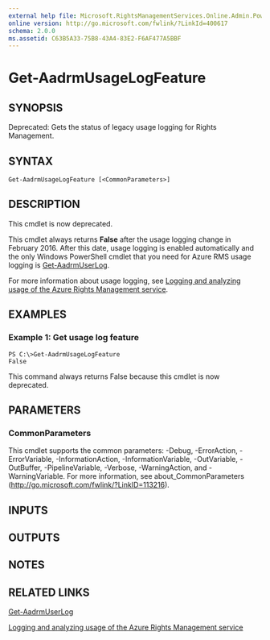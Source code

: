 ```yaml
---
external help file: Microsoft.RightsManagementServices.Online.Admin.PowerShell.dll-Help.xml
online version: http://go.microsoft.com/fwlink/?LinkId=400617
schema: 2.0.0
ms.assetid: C63B5A33-75B8-43A4-83E2-F6AF477A5BBF
---
```


# Get-AadrmUsageLogFeature

## SYNOPSIS
Deprecated: Gets the status of legacy usage logging for Rights Management.

## SYNTAX

```
Get-AadrmUsageLogFeature [<CommonParameters>]
```

## DESCRIPTION
This cmdlet is now deprecated.

This cmdlet always returns **False** after the usage logging change in February 2016. After this date, usage logging is enabled automatically and the only Windows PowerShell cmdlet that you need for Azure RMS usage logging is [Get-AadrmUserLog](./Get-AadrmUserLog.md).

For more information about usage logging, see [Logging and analyzing usage of the Azure Rights Management service](https://docs.microsoft.com/information-protection/deploy-use/log-analyze-usage).

## EXAMPLES

### Example 1: Get usage log feature
```
PS C:\>Get-AadrmUsageLogFeature
False
```

This command always returns False because this cmdlet is now deprecated.

## PARAMETERS

### CommonParameters
This cmdlet supports the common parameters: -Debug, -ErrorAction, -ErrorVariable, -InformationAction, -InformationVariable, -OutVariable, -OutBuffer, -PipelineVariable, -Verbose, -WarningAction, and -WarningVariable. For more information, see about_CommonParameters (http://go.microsoft.com/fwlink/?LinkID=113216).

## INPUTS

## OUTPUTS

## NOTES

## RELATED LINKS

[Get-AadrmUserLog](./Get-AadrmUserLog.md)

[Logging and analyzing usage of the Azure Rights Management service](https://docs.microsoft.com/information-protection/deploy-use/log-analyze-usage)
